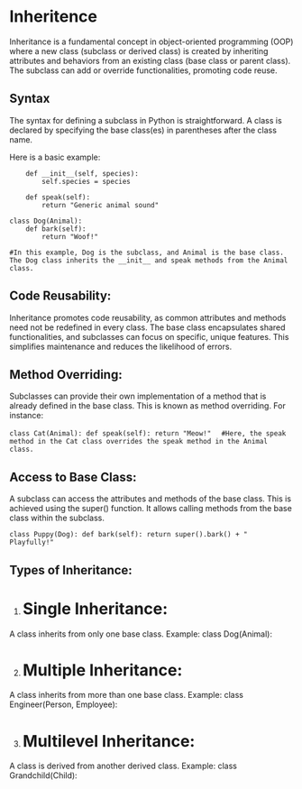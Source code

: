 # Inheritence

Inheritance is a fundamental concept in object-oriented programming (OOP) 
where a new class (subclass or derived class) is created by inheriting attributes
and behaviors from an existing class (base class or parent class). 
The subclass can add or override functionalities, promoting code reuse.

## Syntax

The syntax for defining a subclass in Python is straightforward.
A class is declared by specifying the base class(es) in parentheses after the class name. 

Here is a basic example:
````class Animal:
    def __init__(self, species):
        self.species = species

    def speak(self):
        return "Generic animal sound"

class Dog(Animal):
    def bark(self):
        return "Woof!"
````

```#In this example, Dog is the subclass, and Animal is the base class. The Dog class inherits the __init__ and speak methods from the Animal class.```


## Code Reusability:

Inheritance promotes code reusability, as common attributes and methods need not be redefined in every class. 
The base class encapsulates shared functionalities, and subclasses can focus on specific, unique features.
This simplifies maintenance and reduces the likelihood of errors.

## Method Overriding:

Subclasses can provide their own implementation of a method that is already defined in the base class.
This is known as method overriding. For instance:

``class Cat(Animal):
    def speak(self):
        return "Meow!"
        ``
       `` #Here, the speak method in the Cat class overrides the speak method in the Animal class.``

       
    
  ## Access to Base Class:
  
A subclass can access the attributes and methods of the base class. 
This is achieved using the super() function. 
It allows calling methods from the base class within the subclass.

``class Puppy(Dog):
    def bark(self):
        return super().bark() + " Playfully!"``
    
        
## Types of Inheritance:

1. # Single Inheritance:

A class inherits from only one base class.
Example: class Dog(Animal):

2. # Multiple Inheritance:

A class inherits from more than one base class.
Example: class Engineer(Person, Employee):

3. # Multilevel Inheritance:

A class is derived from another derived class.
Example: class Grandchild(Child):









